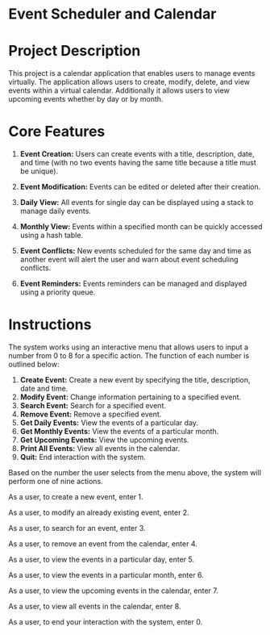 # Event Scheduler and Calendar

# Project Description
This project is a calendar application that enables users to manage events virtually. The application allows users to create, modify, delete, and view events within a virtual calendar. Additionally it allows users to view upcoming events whether by day or by month.

# Core Features
1. **Event Creation:**
Users can create events with a title, description, date, and time (with no two events having the same title because a title must be unique).

2. **Event Modification:**
Events can be edited or deleted after their creation.

3. **Daily View:**
All events for single day can be displayed using a stack to manage daily events.

4. **Monthly View:**
Events within a specified month can be quickly accessed using a hash table.

5. **Event Conflicts:**
New events scheduled for the same day and time as another event will alert the user and warn about event scheduling conflicts.

6. **Event Reminders:**
Events reminders can be managed and displayed using a priority queue.

# Instructions

The system works using an interactive menu that allows users to input a number from 0 to 8 for a specific action.
The function of each number is outlined below:

1. **Create Event:** Create a new event by specifying the title, description, date and time.
2. **Modify Event:** Change information pertaining to a specified event.
3. **Search Event:** Search for a specified event.
4. **Remove Event:** Remove a specified event.
5. **Get Daily Events:** View the events of a particular day.
6. **Get Monthly Events:** View the events of a particular month.
7. **Get Upcoming Events:** View the upcoming events.
8. **Print All Events:** View all events in the calendar.
0. **Quit:** End interaction with the system.


Based on the number the user selects from the menu above, the system will perform one of nine actions.


As a user, to create a new event, enter 1.

As a user, to modify an already existing event, enter 2.

As a user, to search for an event, enter 3.

As a user, to remove an event from the calendar, enter 4.

As a user, to view the events in a particular day, enter 5.

As a user, to view the events in a particular month, enter 6.

As a user, to view the upcoming events in the calendar, enter 7.

As a user, to view all events in the calendar, enter 8.

As a user, to end your interaction with the system, enter 0.
